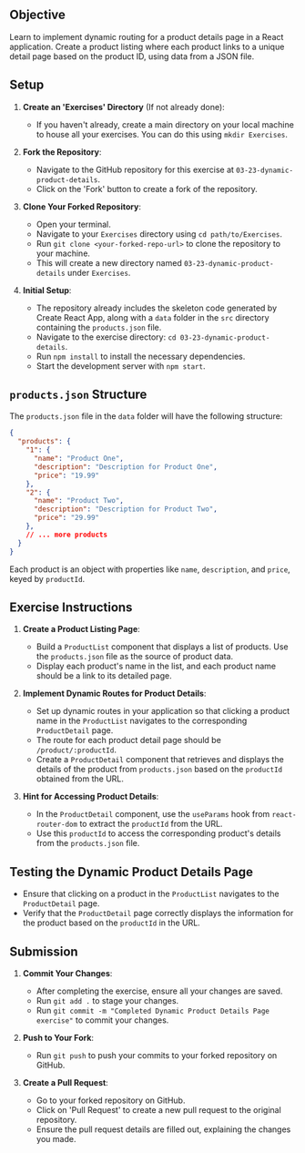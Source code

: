 
## Objective
Learn to implement dynamic routing for a product details page in a React application. Create a product listing where each product links to a unique detail page based on the product ID, using data from a JSON file.

## Setup

1. **Create an 'Exercises' Directory** (If not already done):
   - If you haven't already, create a main directory on your local machine to house all your exercises. You can do this using `mkdir Exercises`.

2. **Fork the Repository**:
   - Navigate to the GitHub repository for this exercise at `03-23-dynamic-product-details`.
   - Click on the 'Fork' button to create a fork of the repository.

3. **Clone Your Forked Repository**:
   - Open your terminal.
   - Navigate to your `Exercises` directory using `cd path/to/Exercises`.
   - Run `git clone <your-forked-repo-url>` to clone the repository to your machine.
   - This will create a new directory named `03-23-dynamic-product-details` under `Exercises`.

4. **Initial Setup**:
   - The repository already includes the skeleton code generated by Create React App, along with a `data` folder in the `src` directory containing the `products.json` file.
   - Navigate to the exercise directory: `cd 03-23-dynamic-product-details`.
   - Run `npm install` to install the necessary dependencies.
   - Start the development server with `npm start`.

## `products.json` Structure
The `products.json` file in the `data` folder will have the following structure:

```json
{
  "products": {
    "1": {
      "name": "Product One",
      "description": "Description for Product One",
      "price": "19.99"
    },
    "2": {
      "name": "Product Two",
      "description": "Description for Product Two",
      "price": "29.99"
    },
    // ... more products
  }
}
```

Each product is an object with properties like `name`, `description`, and `price`, keyed by `productId`.

## Exercise Instructions

1. **Create a Product Listing Page**:
   - Build a `ProductList` component that displays a list of products. Use the `products.json` file as the source of product data.
   - Display each product's name in the list, and each product name should be a link to its detailed page.

2. **Implement Dynamic Routes for Product Details**:
   - Set up dynamic routes in your application so that clicking a product name in the `ProductList` navigates to the corresponding `ProductDetail` page.
   - The route for each product detail page should be `/product/:productId`.
   - Create a `ProductDetail` component that retrieves and displays the details of the product from `products.json` based on the `productId` obtained from the URL.

3. **Hint for Accessing Product Details**:
   - In the `ProductDetail` component, use the `useParams` hook from `react-router-dom` to extract the `productId` from the URL.
   - Use this `productId` to access the corresponding product's details from the `products.json` file.

## Testing the Dynamic Product Details Page
- Ensure that clicking on a product in the `ProductList` navigates to the `ProductDetail` page.
- Verify that the `ProductDetail` page correctly displays the information for the product based on the `productId` in the URL.

## Submission

1. **Commit Your Changes**:
   - After completing the exercise, ensure all your changes are saved.
   - Run `git add .` to stage your changes.
   - Run `git commit -m "Completed Dynamic Product Details Page exercise"` to commit your changes.

2. **Push to Your Fork**:
   - Run `git push` to push your commits to your forked repository on GitHub.

3. **Create a Pull Request**:
   - Go to your forked repository on GitHub.
   - Click on 'Pull Request' to create a new pull request to the original repository.
   - Ensure the pull request details are filled out, explaining the changes you made.
